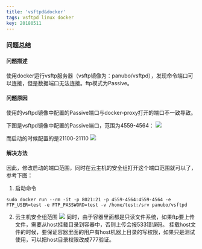```yaml
---
title: 'vsftpd&docker'
tags: vsftpd linux docker
key: 20180511
---
```


### 问题总结
#### 问题描述
使用docker运行vsftp服务器（vsftp镜像为：panubo/vsftpd），发现命令端口可以连接，但是数据端口无法连接。ftp模式为Passive。
#### 问题原因
使用的vsftpd镜像中配置的Passive端口与docker-proxy打开的端口不一致导致。

下图是vsftpd镜像中配置的Passive端口，范围为4559-4564：
![](/15-Hours/_image/docker-vsftpd-01.png)

而启动的时候配置的是21100-21110
![](/15-Hours/_image/docker-vsftpd-02.png)

#### 解决方法
因此，修改启动的端口范围，同时在云主机的安全组打开这个端口范围就可以了，参考下图：
1. 启动命令
```
sudo docker run --rm -it -p 8021:21 -p 4559-4564:4559-4564 -e FTP_USER=test -e FTP_PASSWORD=test -v /home/test:/srv panubo/vsftpd
```
2. 云主机安全组范围
![](/15-Hours/_image/docker-vsftpd-03.png)
同时，由于容器里面都是只读文件系统，如果ftp要上传文件，需要从host挂载目录到容器中，否则上传会报533错误码。
挂载host文件的时候，要保证容器里面的用户有host机器上目录的写权限，如果只是测试使用，可以把host目录权限改成777验证。

